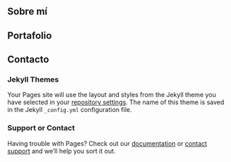 ## Sobre mí

## Portafolio

## Contacto



### Jekyll Themes

Your Pages site will use the layout and styles from the Jekyll theme you have selected in your [repository settings](https://github.com/8bril/portafolio/settings). The name of this theme is saved in the Jekyll `_config.yml` configuration file.

### Support or Contact

Having trouble with Pages? Check out our [documentation](https://help.github.com/categories/github-pages-basics/) or [contact support](https://github.com/contact) and we’ll help you sort it out.
